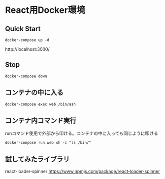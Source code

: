 # React用Docker環境

## Quick Start

```
docker-compose up -d
```

http://localhost:3000/

## Stop
```
docker-compose down
```

## コンテナの中に入る
```
docker-compose exec web /bin/ash
```

## コンテナ内コマンド実行
runコマンド使用で外部から叩ける。コンテナの中に入っても同じように叩ける
```
docker-compose run web sh -c "ls /bin/"
```

## 試してみたライブラリ
react-loader-spinner
https://www.npmjs.com/package/react-loader-spinner

